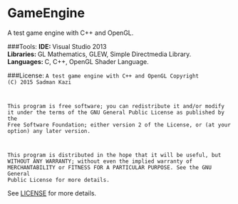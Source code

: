 # GameEngine
A test game engine with C++ and OpenGL.

###Tools:
<strong>IDE: </strong>Visual Studio 2013  
<strong>Libraries: </strong>GL Mathematics, GLEW, Simple Directmedia Library.  
<strong>Languages: </strong>C, C++, OpenGL Shader Language.

###License:
<code>A test game engine with C++ and OpenGL
Copyright (C) 2015  Sadman Kazi

This program is free software; you can redistribute it and/or modify
it under the terms of the GNU General Public License as published by
the Free Software Foundation; either version 2 of the License, or
(at your option) any later version.

This program is distributed in the hope that it will be useful,
but WITHOUT ANY WARRANTY; without even the implied warranty of
MERCHANTABILITY or FITNESS FOR A PARTICULAR PURPOSE.  See the
GNU General Public License for more details.</code>

See [LICENSE](https://raw.githubusercontent.com/sadmansk/GameEngine/master/LICENSE) for more details.